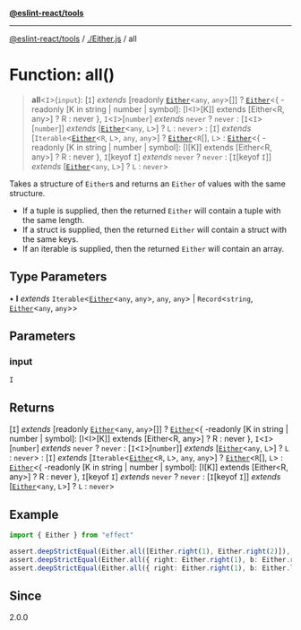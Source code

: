 [**@eslint-react/tools**](../../README.md)

***

[@eslint-react/tools](../../README.md) / [./Either.js](../README.md) / all

# Function: all()

> **all**\<`I`\>(`input`): [`I`] *extends* [readonly [`Either`](../type-aliases/Either.md)\<`any`, `any`\>[]] ? [`Either`](../type-aliases/Either.md)\<\{ -readonly \[K in string \| number \| symbol\]: \[I\<I\>\[K\]\] extends \[Either\<R, any\>\] ? R : never \}, `I`\<`I`\>\[`number`\] *extends* `never` ? `never` : [`I`\<`I`\>\[`number`\]] *extends* [[`Either`](../type-aliases/Either.md)\<`any`, `L`\>] ? `L` : `never`\> : [`I`] *extends* [`Iterable`\<[`Either`](../type-aliases/Either.md)\<`R`, `L`\>, `any`, `any`\>] ? [`Either`](../type-aliases/Either.md)\<`R`[], `L`\> : [`Either`](../type-aliases/Either.md)\<\{ -readonly \[K in string \| number \| symbol\]: \[I\[K\]\] extends \[Either\<R, any\>\] ? R : never \}, `I`\[keyof `I`\] *extends* `never` ? `never` : [`I`\[keyof `I`\]] *extends* [[`Either`](../type-aliases/Either.md)\<`any`, `L`\>] ? `L` : `never`\>

Takes a structure of `Either`s and returns an `Either` of values with the same structure.

- If a tuple is supplied, then the returned `Either` will contain a tuple with the same length.
- If a struct is supplied, then the returned `Either` will contain a struct with the same keys.
- If an iterable is supplied, then the returned `Either` will contain an array.

## Type Parameters

• **I** *extends* `Iterable`\<[`Either`](../type-aliases/Either.md)\<`any`, `any`\>, `any`, `any`\> \| `Record`\<`string`, [`Either`](../type-aliases/Either.md)\<`any`, `any`\>\>

## Parameters

### input

`I`

## Returns

[`I`] *extends* [readonly [`Either`](../type-aliases/Either.md)\<`any`, `any`\>[]] ? [`Either`](../type-aliases/Either.md)\<\{ -readonly \[K in string \| number \| symbol\]: \[I\<I\>\[K\]\] extends \[Either\<R, any\>\] ? R : never \}, `I`\<`I`\>\[`number`\] *extends* `never` ? `never` : [`I`\<`I`\>\[`number`\]] *extends* [[`Either`](../type-aliases/Either.md)\<`any`, `L`\>] ? `L` : `never`\> : [`I`] *extends* [`Iterable`\<[`Either`](../type-aliases/Either.md)\<`R`, `L`\>, `any`, `any`\>] ? [`Either`](../type-aliases/Either.md)\<`R`[], `L`\> : [`Either`](../type-aliases/Either.md)\<\{ -readonly \[K in string \| number \| symbol\]: \[I\[K\]\] extends \[Either\<R, any\>\] ? R : never \}, `I`\[keyof `I`\] *extends* `never` ? `never` : [`I`\[keyof `I`\]] *extends* [[`Either`](../type-aliases/Either.md)\<`any`, `L`\>] ? `L` : `never`\>

## Example

```ts
import { Either } from "effect"

assert.deepStrictEqual(Either.all([Either.right(1), Either.right(2)]), Either.right([1, 2]))
assert.deepStrictEqual(Either.all({ right: Either.right(1), b: Either.right("hello") }), Either.right({ right: 1, b: "hello" }))
assert.deepStrictEqual(Either.all({ right: Either.right(1), b: Either.left("error") }), Either.left("error"))
```

## Since

2.0.0
